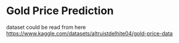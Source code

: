 # Gold Price Prediction
dataset could be read from here https://www.kaggle.com/datasets/altruistdelhite04/gold-price-data
